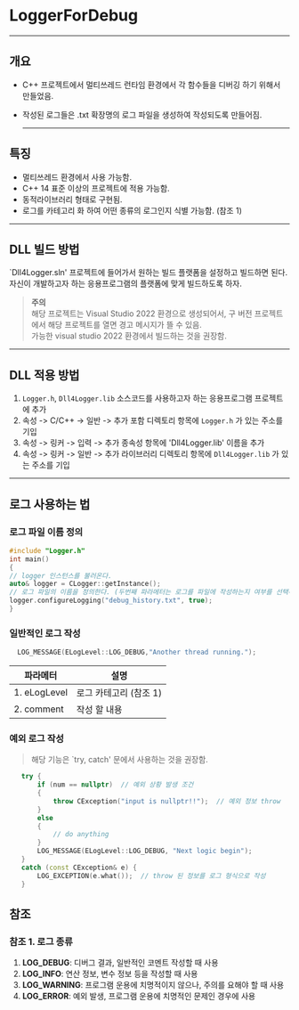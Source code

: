 # LoggerForDebug
---
## 개요
- C++ 프로젝트에서 멀티쓰레드 런타임 환경에서 각 함수들을 디버깅 하기 위해서 만들었음. 
- 작성된 로그들은 .txt 확장명의 로그 파일을 생성하여 작성되도록 만들어짐.

  ---
## 특징  
 - 멀티쓰레드 환경에서 사용 가능함.
 - C++ 14 표준 이상의 프로젝트에 적용 가능함.
 - 동적라이브러리 형태로 구현됨.
 - 로그를 카테고리 화 하여 어떤 종류의 로그인지 식별 가능함. (참조 1)
---
## DLL 빌드 방법 
`Dll4Logger.sln' 프로젝트에 들어가서 원하는 빌드 플랫폼을 설정하고 빌드하면 된다.  
자신이 개발하고자 하는 응용프로그램의 플랫폼에 맞게 빌드하도록 하자. 
> **주의**   
> 해당 프로젝트는 Visual Studio 2022 환경으로 생성되어서, 구 버전 프로젝트에서 해당 프로젝트를 열면 경고 메시지가 뜰 수 있음.  
> 가능한 visual studio 2022 환경에서 빌드하는 것을 권장함. 
---
## DLL 적용 방법
1. `Logger.h`, `Dll4Logger.lib` 소스코드를 사용하고자 하는 응용프로그램 프로젝트에 추가
2. 속성 -> C/C++ -> 일반 -> 추가 포함 디렉토리 항목에 `Logger.h` 가 있는 주소를 기입
3. 속성 -> 링커 -> 입력 -> 추가 종속성 항목에 'Dll4Logger.lib' 이름을 추가 
4. 속성 -> 링커 -> 일반 -> 추가 라이브러리 디렉토리 항목에 `Dll4Logger.lib` 가 있는 주소를 기입
---

## 로그 사용하는 법 
### 로그 파일 이름 정의 
```cpp
#include "Logger.h"
int main()
{
// logger 인스턴스를 불러온다.
auto& logger = CLogger::getInstance();
// 로그 파일의 이름을 정의한다. (두번째 파라메터는 로그를 파일에 작성하는지 여부를 선택하는 설정이다.)
logger.configureLogging("debug_history.txt", true);
}
```
### 일반적인 로그 작성
```cpp
  LOG_MESSAGE(ELogLevel::LOG_DEBUG,"Another thread running.");
```
| 파라메터 | 설명 |
|--|--|
|1. eLogLevel | 로그 카테고리 (참조 1)|
|2. comment | 작성 할 내용|
### 예외 로그 작성 
> 해당 기능은 `try, catch' 문에서 사용하는 것을 권장함.  
```cpp
   try {
       if (num == nullptr)  // 예외 상황 발생 조건 
       {
           throw CException("input is nullptr!!");  // 예외 정보 throw 
       }
       else
       {
           // do anything
       }
       LOG_MESSAGE(ELogLevel::LOG_DEBUG, "Next logic begin");
   }
   catch (const CException& e) {
       LOG_EXCEPTION(e.what());  // throw 된 정보를 로그 형식으로 작성 
   }
```

## 참조 
### 참조 1. 로그 종류 
1. **LOG_DEBUG**: 디버그 결과, 일반적인 코멘트 작성할 때 사용
2. **LOG_INFO**: 연산 정보, 변수 정보 등을 작성할 때 사용
3. **LOG_WARNING**: 프로그램 운용에 치명적이지 않으나, 주의를 요해야 할 때 사용
4. **LOG_ERROR**: 예외 발생, 프로그램 운용에 치명적인 문제인 경우에 사용
